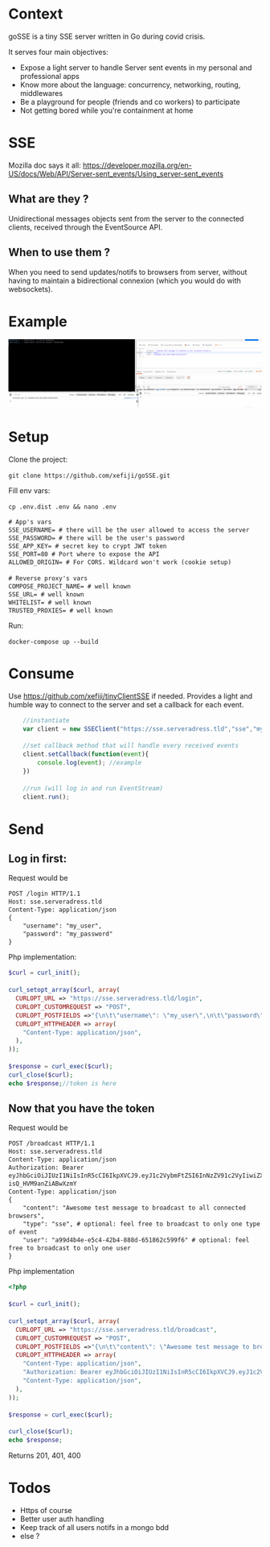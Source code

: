 # Context

goSSE is a tiny SSE server written in Go during covid crisis.

It serves four main objectives:

- Expose a light server to handle Server sent events in my personal and professional apps
- Know more about the language: concurrency, networking, routing, middlewares
- Be a playground for people (friends and co workers) to participate
- Not getting bored while you're containment at home

# SSE

Mozilla doc says it all: https://developer.mozilla.org/en-US/docs/Web/API/Server-sent_events/Using_server-sent_events


## What are they ?

Unidirectional messages objects sent from the server to the connected clients, received through the EventSource API.

## When to use them ?

When you need to send updates/notifs to browsers from server, without having to maintain a bidirectional connexion (which you would do with websockets).

# Example

![Demo](/sse_demo.gif)

# Setup

Clone the project:

`git clone https://github.com/xefiji/goSSE.git`

Fill env vars:

`cp .env.dist .env && nano .env`

```
# App's vars
SSE_USERNAME= # there will be the user allowed to access the server
SSE_PASSWORD= # there will be the user's password
SSE_APP_KEY= # secret key to crypt JWT token
SSE_PORT=80 # Port where to expose the API
ALLOWED_ORIGIN= # For CORS. Wildcard won't work (cookie setup)

# Reverse proxy's vars
COMPOSE_PROJECT_NAME= # well known
SSE_URL= # well known
WHITELIST= # well known
TRUSTED_PROXIES= # well known
```

Run:

`docker-compose up --build`

# Consume

Use https://github.com/xefiji/tinyClientSSE if needed. Provides a light and humble way to connect to the server and set a callback for each event.


```js
    //instantiate
    var client = new SSEClient("https://sse.serveradress.tld","sse","my_user","my_password", "my_user_id");
    
    //set callback method that will handle every received events
    client.setCallback(function(event){
        console.log(event); //example
    })
    
    //run (will log in and run EventStream)
    client.run();
```

# Send

## Log in first:


Request would be
```
POST /login HTTP/1.1
Host: sse.serveradress.tld
Content-Type: application/json
{
	"username": "my_user",
	"password": "my_password"
}
```

Php implementation:

```php
$curl = curl_init();

curl_setopt_array($curl, array(
  CURLOPT_URL => "https://sse.serveradress.tld/login",
  CURLOPT_CUSTOMREQUEST => "POST",
  CURLOPT_POSTFIELDS =>"{\n\t\"username\": \"my_user\",\n\t\"password\": \"my_password",
  CURLOPT_HTTPHEADER => array(
    "Content-Type: application/json",    
  ),
));

$response = curl_exec($curl);
curl_close($curl);
echo $response;//token is here
```

## Now that you have the token

Request would be

```
POST /broadcast HTTP/1.1
Host: sse.serveradress.tld
Content-Type: application/json
Authorization: Bearer eyJhbGciOiJIUzI1NiIsInR5cCI6IkpXVCJ9.eyJ1c2VybmFtZSI6InNzZV91c2VyIiwiZXhwIjoxNTg2MjcwNjUxfQ.1rJWDePXHjSPMsFOgjTolrr-isQ_HVM9anZiABwXzmY
Content-Type: application/json
{
	"content": "Awesome test message to broadcast to all connected browsers",
	"type": "sse", # optional: feel free to broadcast to only one type of event
	"user": "a99d4b4e-e5c4-42b4-888d-651862c599f6" # optional: feel free to broadcast to only one user
}
```

Php implementation

```php
<?php

$curl = curl_init();

curl_setopt_array($curl, array(
  CURLOPT_URL => "https://sse.serveradress.tld/broadcast",
  CURLOPT_CUSTOMREQUEST => "POST",
  CURLOPT_POSTFIELDS =>"{\n\t\"content\": \"Awesome test message to broadcast to all connected browsers\",\n\t\"type\": \"sse\",\n\t\"user\": \"a99d4b4e-e5c4-42b4-888d-651862c599f6\"\n}",
  CURLOPT_HTTPHEADER => array(
    "Content-Type: application/json",
    "Authorization: Bearer eyJhbGciOiJIUzI1NiIsInR5cCI6IkpXVCJ9.eyJ1c2VybmFtZSI6InNzZV91c2VyIiwiZXhwIjoxNTg2MjcwNjUxfQ.1rJWDePXHjSPMsFOgjTolrr-isQ_HVM9anZiABwXzmY",
    "Content-Type: application/json",
  ),
));

$response = curl_exec($curl);

curl_close($curl);
echo $response;
```

Returns 201, 401, 400

# Todos

- Https of course
- Better user auth handling
- Keep track of all users notifs in a mongo bdd
- else ?